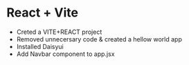 # React + Vite

- Creted a VITE+REACT project
- Removed unnecersary code & created a hellow world app
- Installed Daisyui
- Add Navbar component to app.jsx